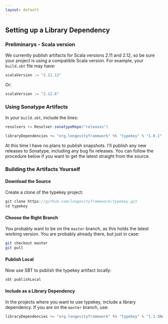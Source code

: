 ```yaml
---
layout: default
---
```


## Setting up a Library Dependency

### Preliminarys - Scala version

We currently publish artifacts for Scala versions 2.11 and 2.12, so be
sure your project is using a compatible Scala version. For example,
your `build.sbt` file may have:

```scala
scalaVersion := "2.11.12"
```

Or:

```scala
scalaVersion := "2.12.6"
```

### Using Sonatype Artifacts

In your `build.sbt`, include the lines:

```scala
resolvers += Resolver.sonatypeRepo("releases")

libraryDependencies += "org.longevityframework" %% "typekey" % "1.0.1"
```

At this time I have no plans to publish snapshots. I'll publish any new releases to Sonatype,
including any bug fix releases. You can follow the procedure below if you want to get the latest
straight from the source.

### Building the Artifacts Yourself

#### Download the Source

Create a clone of the typekey project:

```scala
git clone https://github.com/longevityframework/typekey.git
cd typekey
```

#### Choose the Right Branch

You probably want to be on the `master` branch, as this holds the
latest working version. You are probably already there, but just in
case:

```bash
git checkout master
git pull
```

#### Publish Local

Now use SBT to publish the typekey artifact locally:

```bash
sbt publishLocal
```

#### Include as a Library Dependency

In the projects where you want to use typekey, include a library dependency. If you are on the
`master` branch, use:

```scala
libraryDependencies += "org.longevityframework" %% "typekey" % "1.1-SNAPSHOT"
```
